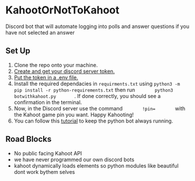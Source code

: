 # KahootOrNotToKahoot
Discord bot that will automate logging into polls and answer questions if you have not selected an answer

## Set Up
1. Clone the repo onto your machine.
2. [Create and get your discord server token.](https://realpython.com/how-to-make-a-discord-bot-python/#how-to-make-a-discord-bot-in-the-developer-portal)
3. [Put the token in a .env file.](https://realpython.com/how-to-make-a-discord-bot-python/#interacting-with-discord-apis) 
4. Install the required dependacies in ```requirments.txt``` using ```python3 -m pip install -r python-requirements.txt``` then run ```        python3 botwithkahoot.py        ```. If done correctly, you should see a confirmation in the terminal.
5. Now, in the Discord server use the command ```        !pin=        ``` with the Kahoot game pin you want. Happy Kahooting!
6. You can follow this [tutorial](https://www.codementor.io/@garethdwyer/building-a-discord-bot-with-python-and-repl-it-miblcwejz) to keep the python bot always running.
## Road Blocks
-   No public facing Kahoot API
-   we have never programmed our own discord bots
- kahoot dynamically loads elements so python modules like beautiful dont work bythem selves
